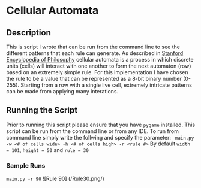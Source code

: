 # Cellular Automata

## Description
This is script I wrote that can be run from the command line to see the different patterns that each rule can generate. As described in [Stanford Encyclopedia of Philosophy](https://plato.stanford.edu/entries/cellular-automata/) cellular automata is a process in which discrete units (cells) will interact with one another to form the next automaton (row) based on an extremely simple rule. For this implementation I have chosen the rule to be a value that can be represented as a 8-bit binary number (0-255). Starting from a row with a single live cell, extremely intricate patterns can be made from applying many interations.

## Running the Script
Prior to running this script please ensure that you have ```pygame``` installed. This script can be run from the command line or from any IDE. To run from command line simply write the follwing and specify the parameter:
``` main.py -w <# of cells wide> -h <# of cells high> -r <rule #>```
By default ```width = 101```, ```height = 50``` and ```rule = 30```

### Sample Runs
```main.py -r 90```
![Rule 90] (/Rule30.png/)
